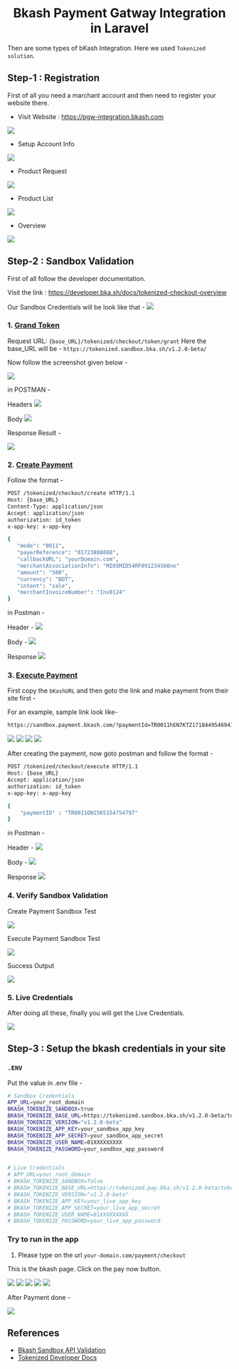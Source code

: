 <div align='center'>

# Bkash Payment Gatway Integration in Laravel
</div>

Then are some types of bKash Integration. Here we used `Tokenized solution`.

## Step-1 : Registration
First of all you need a marchant account and then need to register your website there.

- Visit Website :  https://pgw-integration.bkash.com


<img src="https://snipboard.io/N7BqGZ.jpg">


- Setup Account Info

<img src="https://snipboard.io/fwN42A.jpg">


- Product Request

<img src="https://snipboard.io/2gfH5L.jpg">

- Product List

<img src="https://snipboard.io/6TOp1h.jpg">

- Overview

<img src="https://snipboard.io/39zEhD.jpg">


## Step-2 : Sandbox Validation
First of all follow the developer documentation.


Visit the link : https://developer.bka.sh/docs/tokenized-checkout-overview


Our Sandbox Credentials will be look like that - 
<img src="https://snipboard.io/lRGLNS.jpg">



### 1. [Grand Token ](https://developer.bka.sh/docs/grant-token-1)

Request URL: `{base_URL}/tokenized/checkout/token/grant`
Here the base_URL will be - `https://tokenized.sandbox.bka.sh/v1.2.0-beta/`

Now follow the screenshot given below -

<img src="https://snipboard.io/yhFaTi.jpg">

in POSTMAN - 

Headers
<img src="https://snipboard.io/vymjuI.jpg">

Body
<img src="https://snipboard.io/Mm32FI.jpg">

Response Result - 

<img src="https://snipboard.io/XAGOzV.jpg">

### 2. [Create Payment](https://developer.bka.sh/docs/create-payment-2)

Follow the format -

```bash
POST /tokenized/checkout/create HTTP/1.1
Host: {base_URL}
Content-Type: application/json
Accept: application/json
authorization: id_token
x-app-key: x-app-key

{  
   "mode": "0011",
   "payerReference": "01723888888",
   "callbackURL": "yourDomain.com",
   "merchantAssociationInfo": "MI05MID54RF09123456One"
   "amount": "500",
   "currency": "BDT",
   "intent": "sale",
   "merchantInvoiceNumber": "Inv0124"
}
```

in Postman - 

Header -
<img src="https://snipboard.io/lUSMzX.jpg">

Body - 
<img src="https://snipboard.io/1CYhKN.jpg">

Response
<img src="https://snipboard.io/vOhsuy.jpg">


### 3. [Execute Payment](https://developer.bka.sh/docs/execute-payment-2)


First copy the `bKashURL` and then goto the link and make payment from their site first -  

For an example, sample link look like- 

```bash
https://sandbox.payment.bkash.com/?paymentId=TR0011hEN7KTZ1718449546941&hash=)gqMffGT.r.4*dLWGcc)mE_6q9U)wmmh9SI6hTlkjzNc!IFGOZZCN5Fe1I0FGRtIXxl!sNdP00LAv)mjDLg6iu8cAKr**0g(WHZC1718449546941&mode=0011&apiVersion=v1.2.0-beta/
```

<img src="https://snipboard.io/EKVyDB.jpg">

<img src="https://snipboard.io/GuQt13.jpg">

<img src="https://snipboard.io/zKxSnM.jpg">

<img src="https://snipboard.io/toBdAw.jpg">


<br>

After creating the payment, now goto postman and follow the format -

```bash
POST /tokenized/checkout/execute HTTP/1.1
Host: {base_URL}
Accept: application/json
authorization: id_token
x-app-key: x-app-key

{
	"paymentID" : "TR0011ON1565154754797"
}
```


in Postman - 

Header -
<img src="https://snipboard.io/CqiEw8.jpg">

Body - 
<img src="https://snipboard.io/r30Zwv.jpg">

Response
<img src="https://snipboard.io/v7feu0.jpg">


### 4. Verify Sandbox Validation

Create Payment Sandbox Test

<img src="https://snipboard.io/uvwAdr.jpg">


Execute Payment Sandbox Test

<img src="https://snipboard.io/3BHItK.jpg">

Success Output

<img src="https://snipboard.io/07Rre1.jpg">


### 5. Live Credentials

After doing all these, finally you will get the Live Credentials. 

<img src="https://snipboard.io/XnYxW4.jpg">


## Step-3 : Setup the bkash credentials in your site

### `.ENV`

Put the value in .env file -

```bash
# Sandbox Credentials
APP_URL=your_root_domain
BKASH_TOKENIZE_SANDBOX=true
BKASH_TOKENIZE_BASE_URL=https://tokenized.sandbox.bka.sh/v1.2.0-beta/tokenized
BKASH_TOKENIZE_VERSION="v1.2.0-beta"
BKASH_TOKENIZE_APP_KEY=your_sandbox_app_key
BKASH_TOKENIZE_APP_SECRET=your_sandbox_app_secret
BKASH_TOKENIZE_USER_NAME=01XXXXXXXXX
BKASH_TOKENIZE_PASSWORD=your_sandbox_app_password


# Live Credentials
# APP_URL=your_root_domain
# BKASH_TOKENIZE_SANDBOX=false
# BKASH_TOKENIZE_BASE_URL=https://tokenized.pay.bka.sh/v1.2.0-beta/tokenized
# BKASH_TOKENIZE_VERSION="v1.2.0-beta"
# BKASH_TOKENIZE_APP_KEY=your_live_app_key
# BKASH_TOKENIZE_APP_SECRET=your_live_app_secret
# BKASH_TOKENIZE_USER_NAME=01XXXXXXXXX
# BKASH_TOKENIZE_PASSWORD=your_live_app_password
```

### Try to run in the app

1. Please type on the url `your-domain.com/payment/checkout`

This is the bkash page. Click on the pay now button.

<img src="https://snipboard.io/dKf8e1.jpg">

<img src="https://snipboard.io/EKVyDB.jpg">

<img src="https://snipboard.io/GuQt13.jpg">

<img src="https://snipboard.io/zKxSnM.jpg">

<img src="https://snipboard.io/toBdAw.jpg">



After Payment done - 

<img src="https://snipboard.io/3AFmOR.jpg">



## References 
- [Bkash Sandbox API Validation](https://www.youtube.com/watch?v=BbuwRxipIY4)
- [Tokenized Developer Docs](https://developer.bka.sh/docs/tokenized-checkout-overview)
